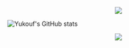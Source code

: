 <p align="center">
  <img src="https://capsule-render.vercel.app/api?type=waving&color=gradient&text=&height=100&section=header"/>
</p>



  ![Yukouf's GitHub stats](https://github-readme-stats.vercel.app/api?username=Yukouf&show_icons=true&theme=radical&bg_color=0d1117&title_color=ff00ff&icon_color=00ffff&text_color=ffffff)


  
<p align="center">
  <img src="https://capsule-render.vercel.app/api?type=waving&color=gradient&height=100&section=footer"/>
</p>
